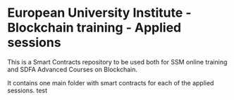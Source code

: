 # European University Institute - Blockchain training - Applied sessions

This is a Smart Contracts repository to be used both for SSM online training and SDFA Advanced Courses on Blockchain.

It contains one main folder with smart contracts for each of the applied sessions.
test
